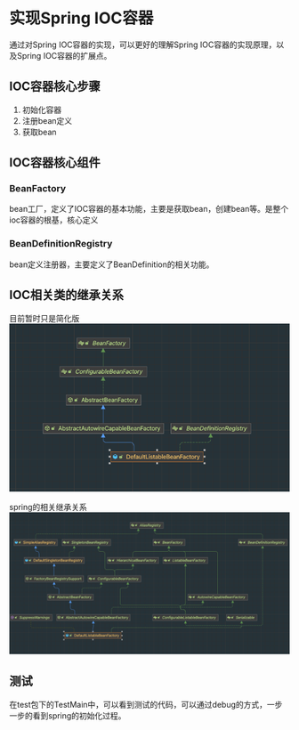 # 实现Spring IOC容器
通过对Spring IOC容器的实现，可以更好的理解Spring IOC容器的实现原理，以及Spring IOC容器的扩展点。
## IOC容器核心步骤
1. 初始化容器
2. 注册bean定义
3. 获取bean

## IOC容器核心组件
### BeanFactory
bean工厂，定义了IOC容器的基本功能，主要是获取bean，创建bean等。是整个ioc容器的根基，核心定义
### BeanDefinitionRegistry
bean定义注册器，主要定义了BeanDefinition的相关功能。
## IOC相关类的继承关系
目前暂时只是简化版
![img.png](../img/img.png)

spring的相关继承关系
![img.png](../img/spring-beanfactory.png)

## 测试
在test包下的TestMain中，可以看到测试的代码，可以通过debug的方式，一步一步的看到spring的初始化过程。